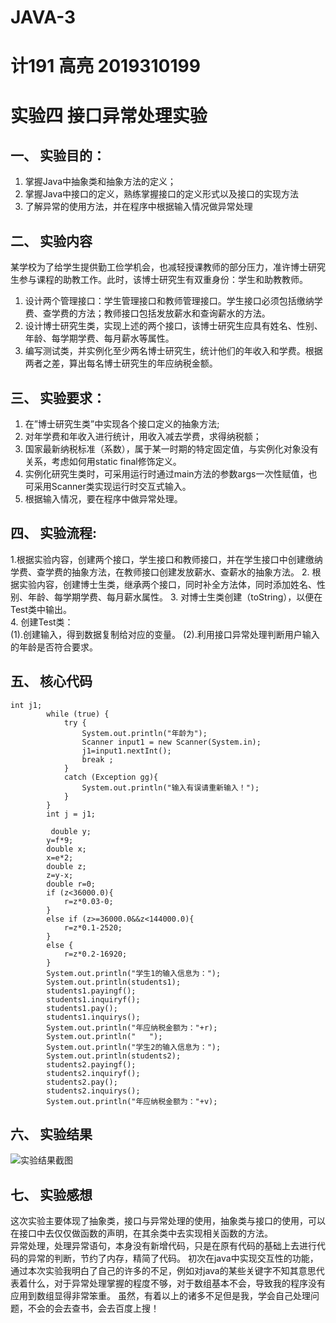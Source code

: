 # JAVA-3
# 计191 高亮 2019310199
# 实验四 接口异常处理实验

## 一、	实验目的： 
1.	掌握Java中抽象类和抽象方法的定义；  
2.	掌握Java中接口的定义，熟练掌握接口的定义形式以及接口的实现方法 
3.	了解异常的使用方法，并在程序中根据输入情况做异常处理 

## 二、	实验内容 
   某学校为了给学生提供勤工俭学机会，也减轻授课教师的部分压力，准许博士研究生参与课程的助教工作。此时，该博士研究生有双重身份：学生和助教教师。 
1.	设计两个管理接口：学生管理接口和教师管理接口。学生接口必须包括缴纳学费、查学费的方法；教师接口包括发放薪水和查询薪水的方法。 
2.	设计博士研究生类，实现上述的两个接口，该博士研究生应具有姓名、性别、年龄、每学期学费、每月薪水等属性。 
3.	编写测试类，并实例化至少两名博士研究生，统计他们的年收入和学费。根据两者之差，算出每名博士研究生的年应纳税金额。 

## 三、	实验要求： 
1.	在”博士研究生类”中实现各个接口定义的抽象方法; 
2.	对年学费和年收入进行统计，用收入减去学费，求得纳税额； 
3.	国家最新纳税标准（系数），属于某一时期的特定固定值，与实例化对象没有关系，考虑如何用static  final修饰定义。 
4.	实例化研究生类时，可采用运行时通过main方法的参数args一次性赋值，也可采用Scanner类实现运行时交互式输入。 
5.	根据输入情况，要在程序中做异常处理。 

## 四、	实验流程: 
1.根据实验内容，创建两个接口，学生接口和教师接口，并在学生接口中创建缴纳学费、查学费的抽象方法，在教师接口创建发放薪水、查薪水的抽象方法。
2.	根据实验内容，创建博士生类，继承两个接口，同时补全方法体，同时添加姓名、性别、年龄、每学期学费、每月薪水属性。 
3.	对博士生类创建（toString），以便在Test类中输出。  
4.	创建Test类：  
(1).创建输入，得到数据复制给对应的变量。
(2).利用接口异常处理判断用户输入的年龄是否符合要求。
## 五、	核心代码
```
int j1;
        while (true) {
            try {
                System.out.println("年龄为");
                Scanner input1 = new Scanner(System.in);
                j1=input1.nextInt();
                break ;
            }
            catch (Exception gg){
                System.out.println("输入有误请重新输入！");
            }
        }
        int j = j1;
        
         double y;
        y=f*9;
        double x;
        x=e*2;
        double z;
        z=y-x;
        double r=0;
        if (z<36000.0){
            r=z*0.03-0;
        }
        else if (z>=36000.0&&z<144000.0){
            r=z*0.1-2520;
        }
        else {
            r=z*0.2-16920;
        }
        System.out.println("学生1的输入信息为：");
        System.out.println(students1);
        students1.payingf();
        students1.inquiryf();
        students1.pay();
        students1.inquirys();
        System.out.println("年应纳税金额为："+r);
        System.out.println("   ");
        System.out.println("学生2的输入信息为：");
        System.out.println(students2);
        students2.payingf();
        students2.inquiryf();
        students2.pay();
        students2.inquirys();
        System.out.println("年应纳税金额为："+v);
```

## 六、	实验结果
![实验结果截图]()

## 七、	实验感想
   这次实验主要体现了抽象类，接口与异常处理的使用，抽象类与接口的使用，可以在接口中去仅仅做函数的声明，在其余类中去实现相关函数的方法。  
   异常处理，处理异常语句，本身没有新增代码，只是在原有代码的基础上去进行代码的异常的判断，节约了内存，精简了代码。
   初次在java中实现交互性的功能，通过本次实验我明白了自己的许多的不足，例如对java的某些关键字不知其意思代表着什么，对于异常处理掌握的程度不够，对于数组基本不会，导致我的程序没有应用到数组显得非常笨重。
    虽然，有着以上的诸多不足但是我，学会自己处理问题，不会的会去查书，会去百度上搜！
